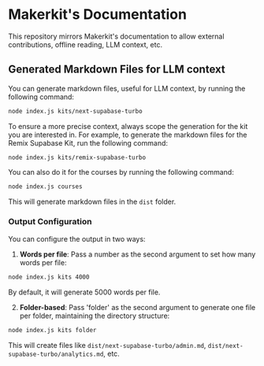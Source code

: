 # Makerkit's Documentation

This repository mirrors Makerkit's documentation to allow external contributions, offline reading, LLM context, etc.

## Generated Markdown Files for LLM context

You can generate markdown files, useful for LLM context, by running the following command:

```bash
node index.js kits/next-supabase-turbo
```

To ensure a more precise context, always scope the generation for the kit you are interested in. For example, to generate the markdown files for the Remix Supabase Kit, run the following command:

```
node index.js kits/remix-supabase-turbo
```

You can also do it for the courses by running the following command:

```bash
node index.js courses
```

This will generate markdown files in the `dist` folder.

### Output Configuration

You can configure the output in two ways:

1. **Words per file**: Pass a number as the second argument to set how many words per file:
```bash
node index.js kits 4000
```
By default, it will generate 5000 words per file.

2. **Folder-based**: Pass 'folder' as the second argument to generate one file per folder, maintaining the directory structure:
```bash
node index.js kits folder
```
This will create files like `dist/next-supabase-turbo/admin.md`, `dist/next-supabase-turbo/analytics.md`, etc.